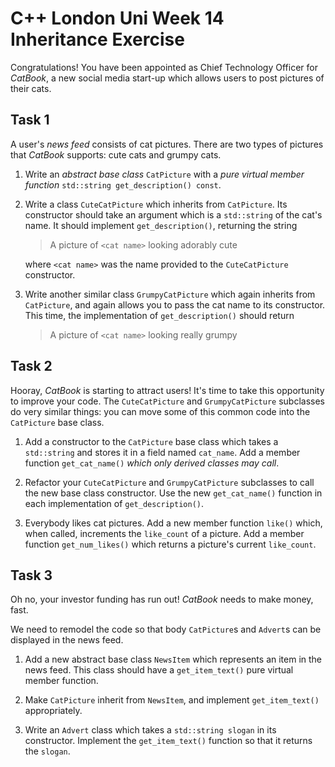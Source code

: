 
C++ London Uni Week 14 Inheritance Exercise
==================================================

Congratulations! You have been appointed as Chief Technology Officer for 
*CatBook*, a new social media start-up which allows users to post pictures of 
their cats.


Task 1
------

A user's *news feed* consists of cat pictures. There are two types of pictures
that *CatBook* supports: cute cats and grumpy cats.

1. Write an *abstract base class* `CatPicture` with a *pure virtual member function*
   `std::string get_description() const`.
   
2. Write a class `CuteCatPicture` which inherits from `CatPicture`. Its constructor
   should take an argument which is a `std::string` of the cat's name. It should
   implement `get_description()`, returning the string
   
   > A picture of `<cat name>` looking adorably cute
   
   where `<cat name>` was the name provided to the `CuteCatPicture` constructor.
   
3. Write another similar class `GrumpyCatPicture` which again inherits from `CatPicture`,
   and again allows you to pass the cat name to its constructor. This time,
   the implementation of `get_description()` should return 
   
   > A picture of `<cat name>` looking really grumpy
   
Task 2
------

Hooray, *CatBook* is starting to attract users! It's time to take this opportunity
to improve your code. The `CuteCatPicture` and `GrumpyCatPicture` subclasses do
very similar things: you can move some of this common code into the `CatPicture`
base class.

1. Add a constructor to the `CatPicture` base class which
   takes a `std::string` and stores it in a field named `cat_name`.
   Add a member function `get_cat_name()` *which only derived classes may call*.
   
2. Refactor your `CuteCatPicture` and `GrumpyCatPicture` subclasses to call the
   new base class constructor. Use the new `get_cat_name()` function in each
   implementation of `get_description()`.
   
3. Everybody likes cat pictures. Add a new member function `like()` which, when
   called, increments the `like_count` of a picture. Add a member function
   `get_num_likes()` which returns a picture's current `like_count`.
   
Task 3
------

Oh no, your investor funding has run out! *CatBook* needs to make money, fast.

We need to remodel the code so that body `CatPicture`s and `Advert`s can be
displayed in the news feed.

 1. Add a new abstract base class `NewsItem` which represents an item in the
    news feed. This class should have a `get_item_text()` pure virtual member
    function.
    
 2. Make `CatPicture` inherit from `NewsItem`, and implement `get_item_text()`
    appropriately.
    
 3. Write an `Advert` class which takes a `std::string slogan` in its constructor.
    Implement the `get_item_text()` function so that it returns the `slogan`.
    

